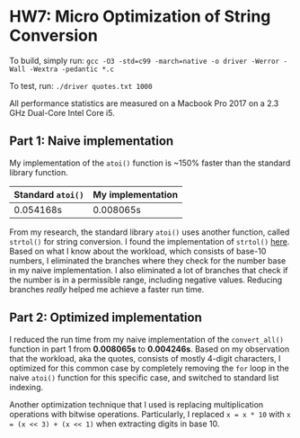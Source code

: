 # HW7: Micro Optimization of String Conversion

To build, simply run: `gcc -O3 -std=c99 -march=native -o driver -Werror -Wall -Wextra -pedantic *.c`

To test, run: `./driver quotes.txt 1000`

All performance statistics are measured on a Macbook Pro 2017 on a 2.3 GHz Dual-Core Intel Core i5.


## Part 1: Naive implementation

My implementation of the `atoi()` function is ~150% faster than the standard library function.

|Standard `atoi()` | My implementation
| --- | ---
0.054168s | 0.008065s

From my research, the standard library `atoi()` uses another function, called `strtol()` for string conversion. I found the implementation of `strtol()` [here](https://github.com/gcc-mirror/gcc/blob/master/libiberty/strtol.c). Based on what I know about the workload, which consists of base-10 numbers, I eliminated the branches where they check for the number base in my naive implementation. I also eliminated a lot of branches that check if the number is in a permissible range, including negative values. Reducing branches _really_ helped me achieve a faster run time.  

## Part 2: Optimized implementation

I reduced the run time from my naive implementation of the `convert_all()` function in part 1 from **0.008065s** to **0.004246s**. Based on my observation that the workload, aka the quotes, consists of mostly 4-digit characters, I optimized for this common case by completely removing the `for` loop in the naive `atoi()` function for this specific case, and switched to standard list indexing.

Another optimization technique that I used is replacing multiplication operations with bitwise operations. Particularly, I replaced `x = x * 10` with `x = (x << 3) + (x << 1)` when extracting digits in base 10.

